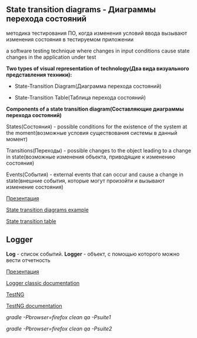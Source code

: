 ## State transition diagrams - Диаграммы перехода состояний
методика тестирования ПО, когда изменения условий ввода вызывают изменения состояния в тестируемом приложении

a software testing technique where changes in input conditions cause state changes in the application under test

**Two types of visual representation of technology(Два вида визуального представления техники):**

- State-Transition Diagram(Диаграмма перехода состояний)

- State-Transition Table(Таблица перехода состояний)

**Components of a state transition diagram(Составляющие диаграммы перехода состояний)**

States(Состояния) - possible conditions for the existence of the system at the moment(возможные условия существования системы в данный момент)

Transitions(Переходы) - possible changes to the object leading to a change in state(возможные изменения объекта, приводящие к изменению состояния)

Events(События) - external events that can occur and cause a change in state(внешние события, которые могут произойти и вызывают изменение состояния)

[Презентация](https://docs.google.com/presentation/d/1ruKU-zimvqJ0eUabbj4C9a-7kzfOqyK-/edit?usp=sharing&ouid=116447005932578256378&rtpof=true&sd=true)

[State transition diagrams example](https://drive.google.com/file/d/1-6XlXvaFAo5zojAXmGaQg7JVikVeW06N/view?usp=sharing)

[State transition table](https://docs.google.com/spreadsheets/d/1HnlPmeypworRdG2sUO8pZqx38pYehArK9GBJqe8eZi8/edit?usp=sharing)

## Logger

**Log** - список событий. **Logger** - объект, с помощью которого можно вести отчетность

[Презентация](https://docs.google.com/presentation/d/1kptX1Ce1NBux34JP7e9kOr_38TzyKEAGN1rUPcqn77M/edit?usp=sharing)

[Logger classic documentation](https://logback.qos.ch/manual/index.html)

[TestNG](https://docs.google.com/presentation/d/1MaYUXf4wIXKPgdOq1cG9s8yl4pYZvg4B/edit?usp=sharing&ouid=116447005932578256378&rtpof=true&sd=true)

[TestNG documentation](https://testng.org/doc/documentation-main.html)

_gradle -Pbrowser=firefox clean qa -Psuite1_

_gradle -Pbrowser=firefox clean qa -Psuite2_

